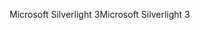 <span data-ttu-id="8a66e-101">Microsoft Silverlight 3</span><span class="sxs-lookup"><span data-stu-id="8a66e-101">Microsoft Silverlight 3</span></span>